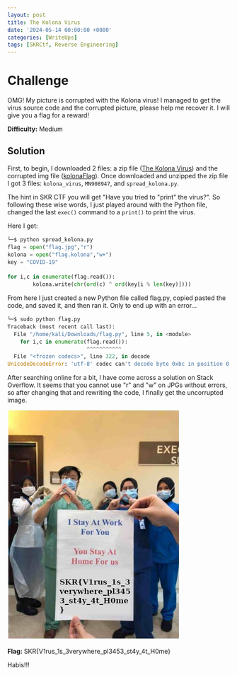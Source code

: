 ```yaml
---
layout: post
title: The Kolona Virus
date: '2024-05-14 00:00:00 +0000'
categories: [WriteUps]
tags: [SKRCtf, Reverse Engineering]  
---
```


# Challenge

OMG! My picture is corrupted with the Kolona virus! I managed to get the virus source code and the corrupted picture, please help me recover it. I will give you a flag for a reward!

**Difficulty:** Medium

## Solution

First, to begin, I downloaded 2 files: a zip file ([The Kolona Virus](assets\img\TheKolonaVirus\The_Kolona_Virus.zip)) and the corrupted img file ([kolonaFlag](assets\img\TheKolonaVirus\flag.kolona)). Once downloaded and unzipped the zip file I got 3 files: `kolona_virus`, `MN908947`, and `spread_kolona.py`.

The hint in SKR CTF you will get "Have you tried to "print" the virus?". So following these wise words, I just played around with the Python file, changed the last `exec()` command to a `print()` to print the virus.

Here I get:
```python
└─$ python spread_kolona.py
flag = open("flag.jpg","r")
kolona = open("flag.kolona","w+")
key = "COVID-19"

for i,c in enumerate(flag.read()):
        kolona.write(chr(ord(c) ^ ord(key[i % len(key)])))

```

From here I just created a new Python file called flag.py, copied pasted the code, and saved it, and then ran it. Only to end up with an error...
```python
└─$ sudo python flag.py 
Traceback (most recent call last):
  File "/home/kali/Downloads/flag.py", line 5, in <module>
    for i,c in enumerate(flag.read()):
                         ^^^^^^^^^^^
  File "<frozen codecs>", line 322, in decode
UnicodeDecodeError: 'utf-8' codec can't decode byte 0xbc in position 0: invalid start byte
```

After searching online for a bit, I have come across a solution on Stack Overflow. It seems that you cannot use "r" and "w" on JPGs without errors, so after changing that and rewriting the code, I finally get the uncorrupted image.

![flag](assets\img\TheKolonaVirus\flag.jpg)


**Flag:** SKR{V1rus_1s_3verywhere_pl3453_st4y_4t_H0me}

Habis!!!
